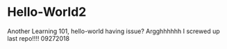 # Hello-World2
Another Learning 101, hello-world having issue?
Argghhhhhh I screwed up last repo!!!! 09272018
